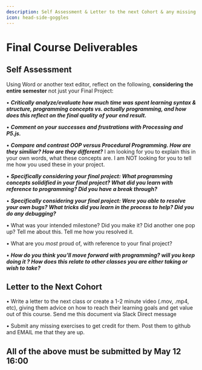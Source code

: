 ```yaml
---
description: Self Assessment & Letter to the next Cohort & any missing documents
icon: head-side-goggles
---
```


# Final Course Deliverables

## Self Assessment

Using Word or another text editor, reflect on the following, **considering the entire semester** not just your Final Project:

• _**Critically analyze/evaluate how much time was spent learning syntax & structure, programming concepts vs. actually programming, and how does this reflect on the final quality of your end result.**_

• _**Comment on your successes and frustrations with Processing and P5.js.**_

• _**Compare and contrast OOP versus Procedural Programming. How are they similiar? How are they different?**_ I am looking for you to explain this in your own words, what these concepts are. I am NOT looking for you to tell me how you used these in your project.

• _**Specifically considering your final project: What programming concepts solidified in your final project? What did you learn with reference to programming? Did you have a break through?**_

• _**Specifically considering your final project: Were you able to resolve your own bugs? What tricks did you learn in the process to help? Did you do any debugging?**_

• What was your intended milestone? Did you make it? Did another one pop up? Tell me about this. Tell me how you resolved it.

• What are you _most_ proud of, with reference to your final project?

• _**How do you think you'll move forward with programming? will you keep doing it ? How does this relate to other classes you are either taking or wish to take?**_

## Letter to the Next Cohort

• Write a letter to the next class or create a 1-2 minute video (.mov, .mp4, etc), giving them advice on how to reach their learning goals and get value out of this course. Send me this document via Slack Direct message

• Submit any missing exercises to get credit for them. Post them to github and EMAIL me that they are up.

## All of the above must be submitted by May 12 16:00
